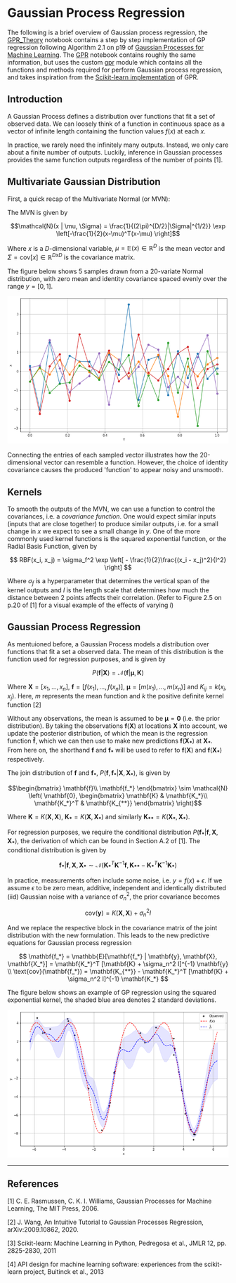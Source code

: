 # Gaussian Process Regression

The following is a brief overview of Gaussian process regression, the [GPR_Theory](GPR_Theory.ipynb) notebook contains a step by step implementation of GP regression following Algorithm 2.1 on p19 of [Gaussian Processes for Machine Learning](https://gaussianprocess.org/gpml/). The [GPR](GPR.ipynb) notebook contains roughly the same information, but uses the custom [gpr](gpr/gpr.py) module which contains all the functions and methods required for perform Gaussian process regression, and takes inspiration from the [Scikit-learn implementation](https://scikit-learn.org/stable/modules/generated/sklearn.gaussian_process.GaussianProcessRegressor.html) of GPR.

## Introduction

A Gaussian Process defines a distribution over functions that fit a set of observed data. We can loosely think of a function in continuous space as a vector of infinite length containing the function values $f(x)$ at each $x$.

In practice, we rarely need the infinitely many outputs. Instead, we only care about a finite number of outputs. Luckily, inference in Gaussian processes provides the same function outputs regardless of the number of points [1].


## Multivariate Gaussian Distribution
First, a quick recap of the Multivariate Normal (or MVN):

The MVN is given by

$$\mathcal{N}(x | \mu, \Sigma) = \frac{1}{(2\pi)^{D/2}|\Sigma|^{1/2}} \exp \left[-\frac{1}{2}(x-\mu)^T(x-\mu) \right]$$

Where $x$ is a $D$-dimensional variable, $\mu = \mathbb{E}(x) \in \mathbb{R}^D$ is the mean vector and $\Sigma = \text{cov}[x] \in \mathbb{R}^{DxD}$ is the covariance matrix.

The figure below shows 5 samples drawn from a 20-variate Normal distribution, with zero mean and identity covariance spaced evenly over the range $y=[0, 1]$.

<p align="center">
  <img src="figures/20VN.png" alt="20VN Samples"/>
</p>

Connecting the entries of each sampled vector illustrates how the 20-dimensional vector can resemble a function. However, the choice of identity covariance causes the produced 'function' to appear noisy and unsmooth.

## Kernels

To smooth the outputs of the MVN, we can use a function to control the covariances, i.e. a _covariance function_. One would expect similar inputs (inputs that are close together) to produce similar outputs, i.e. for a small change in $x$ we expect to see a small change in $y$. One of the more commonly used kernel functions is the squared exponential function, or the Radial Basis Function, given by

$$ RBF(x_i, x_j) = \sigma_f^2 \exp \left[ - \frac{1}{2}\frac{(x_i - x_j)^2}{l^2} \right] $$

Where $\sigma_f$ is a hyperparameter that determines the vertical span of the kernel outputs and $l$ is the length scale that determines how much the distance between 2 points affects their correlation. (Refer to Figure 2.5 on p.20 of [1] for a visual example of the effects of varying $l$)

## Gaussian Process Regression

As mentuioned before, a Gaussian Process models a distribution over functions that fit a set a observed data. The mean of this distribution is the function used for regression purposes, and is given by

$$ P(\mathbf{f}|\mathbf{X}) = \mathcal{N}(\mathbf{f}| \mathbf{\mu}, \mathbf{K})$$

Where $\mathbf{X} = [x_1, \dots, x_n ]$, $\mathbf{f}=[f(x_1),\dots, f(x_n)]$, $\mathbf{\mu} = [m(x_1), \dots, m(x_n)]$ and $K_{ij} = k(x_i, x_j)$. Here, $m$ represents the mean function and $k$ the positive definite kernel function [2]

Without any observations, the mean is assumed to be $\mathbf{\mu} = \mathbf{0}$ (i.e. the prior distribution). By taking the observations $\mathbf{f}(\mathbf{X})$ at locations $\mathbf{X}$ into account, we update the posterior distribution, of which the mean is the regression function $\mathbf{\bar{f}}$, which we can then use to make new predictions $\mathbf{f}(\mathbf{X_*})$ at $\mathbf{X_*}$. From here on, the shorthand $\mathbf{f}$ and $\mathbf{f_*}$ will be used to refer to $\mathbf{f}(\mathbf{X})$ and $\mathbf{f}(\mathbf{X_*})$ respectively.

The join distribution of $\mathbf{f}$ and $\mathbf{f_*}$, $P(\mathbf{f}, \mathbf{f_*}| \mathbf{X}, \mathbf{X_*})$, is given by

$$\begin{bmatrix}
\mathbf{f}\\
\mathbf{f_*}
\end{bmatrix}  \sim \mathcal{N} \left( \mathbf{0},
\begin{bmatrix}
\mathbf{K} & \mathbf{K_*}\\
\mathbf{K_*}^T & \mathbf{K_{**}}
\end{bmatrix} 
\right)$$

Where $\mathbf{K} = K(\mathbf{X}, \mathbf{X})$, $\mathbf{K_*} = K(\mathbf{X}, \mathbf{X_*})$ and similarly $\mathbf{K_{**}} = K(\mathbf{X_*}, \mathbf{X_*})$.

For regression purposes, we require the conditional distribution $P(\mathbf{f_*}| \mathbf{f}, \mathbf{X}, \mathbf{X_*})$, the derivation of which can be found in Section A.2 of [1]. The conditional distribution is given by

$$
\mathbf{f_*}| \mathbf{f}, \mathbf{X}, \mathbf{X_*}  \sim \mathcal{N}\left(\mathbf{K_*}^T \mathbf{K}^{-1} \mathbf{f}, \mathbf{K_{**}} - \mathbf{K_*}^T \mathbf{K}^{-1} \mathbf{K_*}\right)
$$

In practice, measurements often include some noise, i.e. $y = f(x) + \epsilon$. If we assume $\epsilon$ to be zero mean, additive, independent and identically distributed (iid) Gaussian noise with a variance of $\sigma_n^2$, the prior covariance becomes

$$\text{cov}(\mathbf{y}) = K(\mathbf{X}, \mathbf{X}) + \sigma_n^2 I$$

And we replace the respective block in the covariance matrix of the joint distribution with the new formulation. This leads to the new predictive equations for Gaussian process regression

$$
\mathbf{f_*} = \mathbb{E}[\mathbf{f_*} | \mathbf{y}, \mathbf{X}, \mathbf{X_*}] = \mathbf{K_*}^T [\mathbf{K} + \sigma_n^2 I]^{-1} \mathbf{y} \\
\text{cov}(\mathbf{f_*}) = \mathbf{K_{**}} - \mathbf{K_*}^T [\mathbf{K} + \sigma_n^2 I]^{-1} \mathbf{K_*}
$$

The figure below shows an example of GP regression using the squared exponential kernel, the shaded blue area denotes 2 standard deviations.

<p align="center">
  <img src="figures/gpr.png" alt="GP regression example"/>
</p>

<hr>

## References

[1]  C. E. Rasmussen, C. K. I. Williams, Gaussian Processes for Machine
Learning, The MIT Press, 2006.

[2]  J. Wang, An Intuitive Tutorial to Gaussian Processes Regression, arXiv:2009.10862, 2020.

[3] Scikit-learn: Machine Learning in Python, Pedregosa et al., JMLR 12, pp. 2825-2830, 2011

[4] API design for machine learning software: experiences from the scikit-learn project, Buitinck et al., 2013